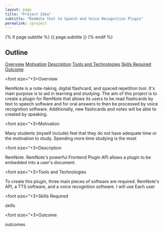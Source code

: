 ```yaml
---
layout: page
title: "Project Idea"
subtitle: "RemNote Text to Speech and Voice Recognition Plugin"
permalink: /project
---
```


{% if page.subtitle %}
    {{ page.subtitle }}
{% endif %}

## Outline

<a href="#overview_link">Overview</a>
<a href="#motivation_link">Motivation</a>
<a href="#description_link">Description</a>
<a href="#tools_link">Tools and Technologies</a>
<a href="#skills_link">Skills Required</a>
<a href="#outcome_link">Outcome</a>

<a id="overview_link"><font size="+3>Overview</font></a>

RemNote is a note-taking, digital flashcard, and spaced repetition tool. It's main purpose is to aid in learning and studying. The aim of this project is to create a plugin for RemNote that allows its users to be read flashcards by text to speech software and for oral answers to then be processed by voice recognition software. Additionally, new flashcards and notes will be able to created by speaking.

<a id="motivation_link"><font size="+3>Motivation</font></a>

Many students (myself include) feel that they do not have adequate time or the motivation to study. Spending more time studying is the most 

<a id="description_link"><font size="+3>Description</font></a>

RemNote. RemNote's powerful Frontend Plugin API allows a plugin to be embedded into a user's document.

<a id="tools_link"><font size="+3>Tools and Technologies</font></a>

To create this plugin, three main pieces of software are required. RemNote's API, a TTS software, and a voice recognition software. I will use 
Each user

<a id="skills_link"><font size="+3>Skills Required</font></a>

skills

<a id="outcome_link"><font size="+3>Outcome</font></a>

outcomes
